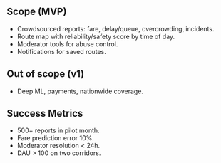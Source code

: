 ## Scope (MVP)
- Crowdsourced reports: fare, delay/queue, overcrowding, incidents.
- Route map with reliability/safety score by time of day.
- Moderator tools for abuse control.
- Notifications for saved routes.

## Out of scope (v1)
- Deep ML, payments, nationwide coverage.

## Success Metrics
- 500+ reports in pilot month.
- Fare prediction error  10%.
- Moderator resolution < 24h.
- DAU > 100 on two corridors.
